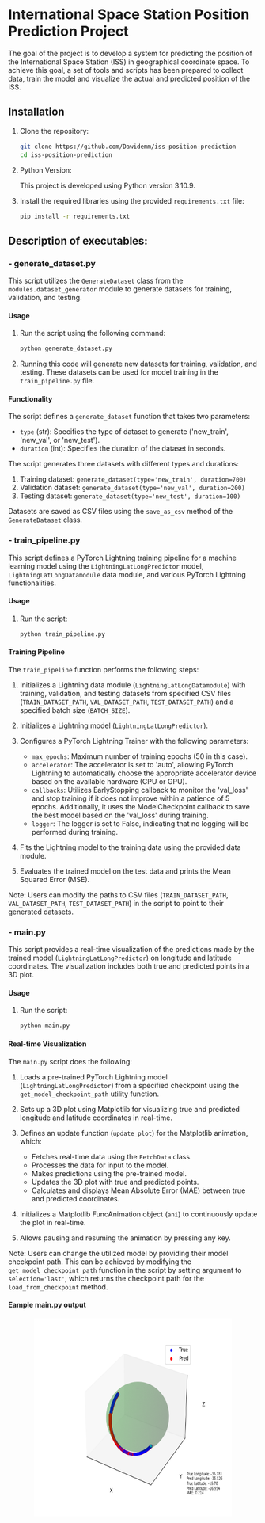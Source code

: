 # International Space Station Position Prediction Project

The goal of the project is to develop a system for predicting the position of the International Space Station (ISS) in geographical coordinate space. To achieve this goal, a set of tools and scripts has been prepared to collect data, train the model and visualize the actual and predicted position of the ISS.

## Installation

1. Clone the repository:

    ```bash
    git clone https://github.com/Dawidemm/iss-position-prediction
    cd iss-position-prediction
    ```

2. Python Version:

   This project is developed using Python version 3.10.9.

3. Install the required libraries using the provided `requirements.txt` file:

    ```bash
    pip install -r requirements.txt
    ```

## Description of executables:

### - generate_dataset.py

This script utilizes the `GenerateDataset` class from the `modules.dataset_generator` module to generate datasets for training, validation, and testing.

#### Usage

1. Run the script using the following command:

    ```bash
    python generate_dataset.py
    ```

2. Running this code will generate new datasets for training, validation, and testing. These datasets can be used for model training in the `train_pipeline.py` file.

#### Functionality

The script defines a `generate_dataset` function that takes two parameters:
- `type` (str): Specifies the type of dataset to generate ('new_train', 'new_val', or 'new_test').
- `duration` (int): Specifies the duration of the dataset in seconds.

The script generates three datasets with different types and durations:
1. Training dataset: `generate_dataset(type='new_train', duration=700)`
2. Validation dataset: `generate_dataset(type='new_val', duration=200)`
3. Testing dataset: `generate_dataset(type='new_test', duration=100)`

Datasets are saved as CSV files using the `save_as_csv` method of the `GenerateDataset` class.

### - train_pipeline.py

This script defines a PyTorch Lightning training pipeline for a machine learning model using the `LightningLatLongPredictor` model, `LightningLatLongDatamodule` data module, and various PyTorch Lightning functionalities.

#### Usage

1. Run the script:

    ```bash
    python train_pipeline.py
    ```

#### Training Pipeline

The `train_pipeline` function performs the following steps:

1. Initializes a Lightning data module (`LightningLatLongDatamodule`) with training, validation, and testing datasets from specified CSV files (`TRAIN_DATASET_PATH`, `VAL_DATASET_PATH`, `TEST_DATASET_PATH`) and a specified batch size (`BATCH_SIZE`).

2. Initializes a Lightning model (`LightningLatLongPredictor`).

3. Configures a PyTorch Lightning Trainer with the following parameters:
   - `max_epochs`: Maximum number of training epochs (50 in this case).
   - `accelerator`: The accelerator is set to 'auto', allowing PyTorch Lightning to automatically choose the appropriate accelerator device based on the available hardware (CPU or GPU).
   - `callbacks`: Utilizes EarlyStopping callback to monitor the 'val_loss' and stop training if it does not improve within a patience of 5 epochs. Additionally, it uses the ModelCheckpoint callback to save the best model based on the 'val_loss' during training.
   - `logger`: The logger is set to False, indicating that no logging will be performed during training.

4. Fits the Lightning model to the training data using the provided data module.

5. Evaluates the trained model on the test data and prints the Mean Squared Error (MSE).

Note: Users can modify the paths to CSV files (`TRAIN_DATASET_PATH`, `VAL_DATASET_PATH`, `TEST_DATASET_PATH`) in the script to point to their generated datasets.

### - main.py

This script provides a real-time visualization of the predictions made by the trained model (`LightningLatLongPredictor`) on longitude and latitude coordinates. The visualization includes both true and predicted points in a 3D plot.

#### Usage

1. Run the script:

    ```bash
    python main.py
    ```

#### Real-time Visualization

The `main.py` script does the following:

1. Loads a pre-trained PyTorch Lightning model (`LightningLatLongPredictor`) from a specified checkpoint using the `get_model_checkpoint_path` utility function.

2. Sets up a 3D plot using Matplotlib for visualizing true and predicted longitude and latitude coordinates in real-time.

3. Defines an update function (`update_plot`) for the Matplotlib animation, which:
   - Fetches real-time data using the `FetchData` class.
   - Processes the data for input to the model.
   - Makes predictions using the pre-trained model.
   - Updates the 3D plot with true and predicted points.
   - Calculates and displays Mean Absolute Error (MAE) between true and predicted coordinates.

4. Initializes a Matplotlib FuncAnimation object (`ani`) to continuously update the plot in real-time.

5. Allows pausing and resuming the animation by pressing any key.

Note: Users can change the utilized model by providing their model checkpoint path. This can be achieved by modifying the `get_model_checkpoint_path` function in the script by setting argument to `selection='last'`, which returns the checkpoint path for the `load_from_checkpoint` method.

#### Eample main.py output
<p align='center'>
    <img src='images/iss_visualization.png' alt='Real-time Visualization' width='400' height='400'>
</p>